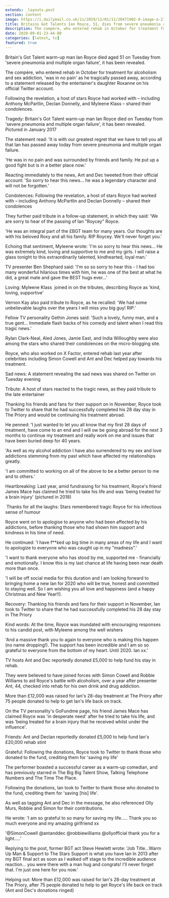```yaml
---
extends: _layouts.post
section: content
image: https://i.dailymail.co.uk/1s/2019/11/01/11/20471902-0-image-a-270_1572607057827.jpg 
title: Britains Got Talents Ian Royce, 51, dies from severe pneumonia and multiple organ failure 
description: The compère, who entered rehab in October for treatment for alcoholism and sex addiction, was in no pain as he tragically passed away, according to a statement released on his Twitter account. 
date: 2020-09-01-23-44-00 
categories: [latest, tv] 
featured: true 
--- 
```

Britain's Got Talent warm-up man Ian Royce died aged 51 on Tuesday from 'severe pneumonia and multiple organ failure', it has been revealed.

The compère, who entered rehab in October for treatment for alcoholism and sex addiction, 'was in no pain' as he tragically passed away, according to a statement released by the entertainer's daughter Roxanne on his official Twitter account.

Following the revelation, a host of stars Royce had worked with – including Anthony McPartlin, Declan Donnelly, and Myleene Klass – shared their condolences.

Tragedy: Britain's Got Talent warm-up man Ian Royce died on Tuesday from 'severe pneumonia and multiple organ failure', it has been revealed. Pictured in January 2017

The statement read: 'It is with our greatest regret that we have to tell you all that Ian has passed away today from severe pneumonia and multiple organ failure.

'He was in no pain and was surrounded by friends and family. He put up a good fight but is in a better place now.' 

Reacting immediately to the news, Ant and Dec tweeted from their official account: 'So sorry to hear this news... he was a legendary character and will not be forgotten.'

Condolences: Following the revelation, a host of stars Royce had worked with – including Anthony McPartlin and Declan Donnelly – shared their condolences 

They further paid tribute in a follow-up statement, in which they said: 'We are sorry to hear of the passing of Ian "Roycey" Royce.

'He was an integral part of the £BGT team for many years. Our thoughts are with his beloved Roxy and all his family. RIP Roycey. We'll never forget you.'

Echoing that sentiment, Myleene wrote: 'I'm so sorry to hear this news... He was extremely kind, loving and supportive to me and my girls. I will raise a glass tonight to this extraordinarily talented, kindhearted, loyal man.'

TV presenter Ben Shephard said: 'I'm so so sorry to hear this - I had too many wonderful hilarious times with him, he was one of the best at what he did, a great mate and gave the BEST hugs ever...'

Loving: Myleene Klass  joined in on the tributes, describing Royce as 'kind, loving, supportive'

Vernon Kay also paid tribute to Royce, as he recalled: 'We had some unbelievable laughs over the years I will miss you big guy! RIP.'

Fellow TV personality Gethin Jones said: 'Such a lovely, funny man, and a true gent... Immediate flash backs of his comedy and talent when I read this tragic news.'

Rylan Clark-Neal, Aled Jones, Jamie East, and India Willoughby were also among the stars who shared their condolences on the micro-blogging site.

Royce, who also worked on X Factor, entered rehab last year after celebrities including Simon Cowell and Ant and Dec helped pay towards his treatment. 

Sad news: A statement revealing the sad news was shared on Twitter on Tuesday evening









Tribute: A host of stars reacted to the tragic news, as they paid tribute to the late entertainer

Thanking his friends and fans for their support on in November, Royce took to Twitter to share that he had successfully completed his 28 day stay in The Priory and would be continuing his treatment abroad. 

He penned: 'I just wanted to let you all know that my first 28 days of treatment, have come to an end and I will ow be going abroad for the next 3 months to continue my treatment and really work on me and issues that have been buried deep for 40 years. 

'As well as my alcohol addiction I have also surrendered to my sex and love addictions stemming from my past which have affected my relationships greatly.

'I am committed to working on all of the above to be a better person to me and to others.'

Heartbreaking: Last year, amid fundraising for his treatment, Royce's friend James Mace has claimed he tried to take his life and was 'being treated for a brain injury' (pictured in 2018)









 Thanks for all the laughs: Stars remembered tragic Royce for his infectious sense of humour

Royce went on to apologise to anyone who had been affected by his addictions, before thanking those who had shown him support and kindness in his time of need. 

He continued: 'I have f**ked up big time in many areas of my life and I want to apologize to everyone who was caught up in my "madness".' 

'I want to thank everyone who has stood by me, supported me - financially and emotionally. I know this is my last chance at life having been near death more than once. 

'I will be off social media for this duration and I am looking forward to bringing home a new Ian for 2020 who will be true, honest and committed to staying well. So I am wishing you all love and happiness (and a happy Christmas and New Year!!). 

Recovery: Thanking his friends and fans for their support in November, Ian took to Twitter to share that he had successfully completed his 28 day stay in The Priory 

Kind words: At the time, Royce was inundated with encouraging responses to his candid post, with Myleene among the well wishers 

'And a massive thank you to again to everyone who is making this happen (no name dropping!). The support has been incredible and I am so so grateful to everyone from the bottom of my heart. Until 2020. Ian xx.'

TV hosts Ant and Dec reportedly donated £5,000 to help fund his stay in rehab.

They were believed to have joined forces with Simon Cowell and Robbie Williams to aid Royce's battle with alcoholism, over a year after presenter Ant, 44, checked into rehab for his own drink and drug addiction.

More than £12,000 was raised for Ian's 28-day treatment at The Priory after 75 people donated to help to get Ian's life back on track.

On the TV personality's GoFundme page, his friend James Mace has claimed Royce was 'in desperate need' after he tried to take his life, and was 'being treated for a brain injury that he received whilst under the influence'.

Friends: Ant and Declan reportedly donated £5,000 to help fund Ian's £20,000 rehab stint

Grateful: Following the donations, Royce took to Twitter to thank those who donated to the fund, crediting them for 'saving my life'

The performer boasted a successful career as a warm-up comedian, and has previously starred in The Big Big Talent Show, Talking Telephone Numbers and The Time The Place.    

Following the donations, Ian took to Twitter to thank those who donated to the fund, crediting them for 'saving [his] life'.

As well as tagging Ant and Dec in the message, he also referenced Olly Murs, Robbie and Simon for their contributions. 

He wrote: 'I am so grateful to so many for saving my life..... Thank you so much everyone and my amazing girlfriend xx 

'@SimonCowell @antanddec @robbiewilliams @ollyofficial thank you for a light.....' 

Replying to the post, former BGT act Steve Hewlett wrote: 'Job Title...Warm Up Man & Support to The Stars Support is what you have Ian In 2013 after my BGT final act as soon as I walked off stage to the incredible audience reaction... you were there with a man hug and congrats! I'll never forget that. I'm just one here for you now.' 

Helping out: More than £12,000 was raised for Ian's 28-day treatment at The Priory, after 75 people donated to help to get Royce's life back on track (Ant and Dec's donations ringed)

